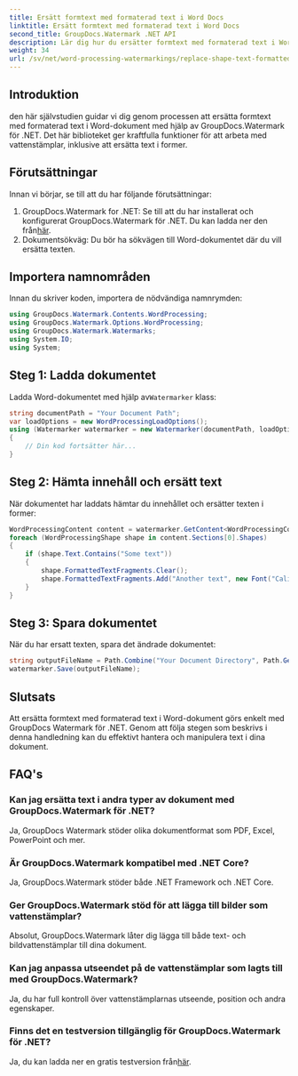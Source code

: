 ```yaml
---
title: Ersätt formtext med formaterad text i Word Docs
linktitle: Ersätt formtext med formaterad text i Word Docs
second_title: GroupDocs.Watermark .NET API
description: Lär dig hur du ersätter formtext med formaterad text i Word-dokument med hjälp av GroupDocs.Watermark för .NET. Dina dokumentredigeringsmöjligheter utan ansträngning.
weight: 34
url: /sv/net/word-processing-watermarkings/replace-shape-text-formatted-text-word-docs/
---
```

## Introduktion
den här självstudien guidar vi dig genom processen att ersätta formtext med formaterad text i Word-dokument med hjälp av GroupDocs.Watermark för .NET. Det här biblioteket ger kraftfulla funktioner för att arbeta med vattenstämplar, inklusive att ersätta text i former.
## Förutsättningar
Innan vi börjar, se till att du har följande förutsättningar:
1.  GroupDocs.Watermark for .NET: Se till att du har installerat och konfigurerat GroupDocs.Watermark för .NET. Du kan ladda ner den från[här](https://releases.groupdocs.com/Watermark/net/).
2. Dokumentsökväg: Du bör ha sökvägen till Word-dokumentet där du vill ersätta texten.

## Importera namnområden
Innan du skriver koden, importera de nödvändiga namnrymden:
```csharp
using GroupDocs.Watermark.Contents.WordProcessing;
using GroupDocs.Watermark.Options.WordProcessing;
using GroupDocs.Watermark.Watermarks;
using System.IO;
using System;
```
## Steg 1: Ladda dokumentet
 Ladda Word-dokumentet med hjälp av`Watermarker` klass:
```csharp
string documentPath = "Your Document Path";
var loadOptions = new WordProcessingLoadOptions();
using (Watermarker watermarker = new Watermarker(documentPath, loadOptions))
{
    // Din kod fortsätter här...
}
```
## Steg 2: Hämta innehåll och ersätt text
När dokumentet har laddats hämtar du innehållet och ersätter texten i former:
```csharp
WordProcessingContent content = watermarker.GetContent<WordProcessingContent>();
foreach (WordProcessingShape shape in content.Sections[0].Shapes)
{
    if (shape.Text.Contains("Some text"))
    {
        shape.FormattedTextFragments.Clear();
        shape.FormattedTextFragments.Add("Another text", new Font("Calibri", 19, FontStyle.Bold), Color.Red, Color.Aqua);
    }
}
```
## Steg 3: Spara dokumentet
När du har ersatt texten, spara det ändrade dokumentet:
```csharp
string outputFileName = Path.Combine("Your Document Directory", Path.GetFileName(documentPath));
watermarker.Save(outputFileName);
```

## Slutsats
Att ersätta formtext med formaterad text i Word-dokument görs enkelt med GroupDocs Watermark för .NET. Genom att följa stegen som beskrivs i denna handledning kan du effektivt hantera och manipulera text i dina dokument.

## FAQ's
### Kan jag ersätta text i andra typer av dokument med GroupDocs.Watermark för .NET?
Ja, GroupDocs Watermark stöder olika dokumentformat som PDF, Excel, PowerPoint och mer.
### Är GroupDocs.Watermark kompatibel med .NET Core?
Ja, GroupDocs.Watermark stöder både .NET Framework och .NET Core.
### Ger GroupDocs.Watermark stöd för att lägga till bilder som vattenstämplar?
Absolut, GroupDocs.Watermark låter dig lägga till både text- och bildvattenstämplar till dina dokument.
### Kan jag anpassa utseendet på de vattenstämplar som lagts till med GroupDocs.Watermark?
Ja, du har full kontroll över vattenstämplarnas utseende, position och andra egenskaper.
### Finns det en testversion tillgänglig för GroupDocs.Watermark för .NET?
 Ja, du kan ladda ner en gratis testversion från[här](https://releases.groupdocs.com/).